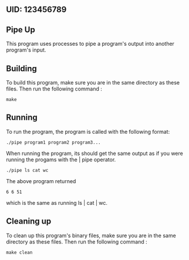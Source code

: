 ## UID: 123456789

## Pipe Up

This program uses processes to pipe a program's output into another program's input.

## Building

To build this program, make sure you are in the same directory as these files. Then run the following command :
```
make
```

## Running

To run the program, the program is called with the following format:
```
./pipe program1 program2 program3...
```

When running the program, its should get the same output as if you were running the progams with the | pipe operator.
```
./pipe ls cat wc
```

The above program returned 
```
6 6 51
```
which is the same as running ls | cat | wc.
## Cleaning up

To clean up this program's binary files, make sure you are in the same directory as these files. Then run the following command :
```
make clean
```